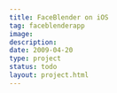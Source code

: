 ```yaml
---
title: FaceBlender on iOS
tag: faceblenderapp
image: 
description: 
date: 2009-04-20
type: project
status: todo
layout: project.html
---
```



